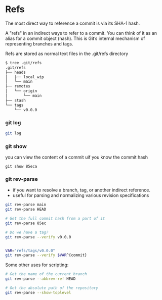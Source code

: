 # Refs

The most direct way to reference a commit is via its SHA-1 hash.

A "refs" in an indirect ways to refer to a commit. You can think of it as an alias for a commit object (hash). This is Git’s internal mechanism of representing branches and tags.

Refs are stored as normal text files in the .git/refs directory

```bash
$ tree .git/refs
.git/refs
├── heads
│   ├── local_wip
│   └── main
├── remotes
│   └── origin
│       └── main
├── stash
└── tags
    └── v0.0.0
```


### git log

```bash
git log
```

### git show
you can view the content of a commit uif you know the commit hash

```
git show 85eca
```

### git rev-parse

* if you want to resolve a branch, tag, or another indirect reference.
* useful for parsing and normalizing various revision specifications

```bash
git rev-parse main
git rev-parse HEAD

# Get the full commit hash from a part of it
git rev-parse 85ec

# Do we have a tag?
git rev-parse --verify v0.0.0


VAR="refs/tags/v0.0.0"
git rev-parse --verify $VAR^{commit}
```

Some other uses for scripting:

```bash
# Get the name of the current branch
git rev-parse --abbrev-ref HEAD

# Get the absolute path of the repository
git rev-parse --show-toplevel
```